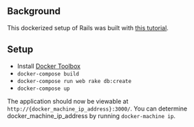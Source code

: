 ## Background

This dockerized setup of Rails was built with [this tutorial](https://docs.docker.com/compose/rails/).

## Setup

* Install [Docker Toolbox](https://www.docker.com/)
* `docker-compose build`
* `docker-compose run web rake db:create`
* `docker-compose up`

The application should now be viewable at `http://{docker_machine_ip_address}:3000/`. You can determine docker_machine_ip_address by running `docker-machine ip`.
